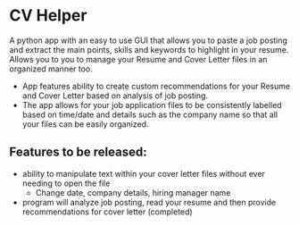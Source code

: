 # CV Helper
A python app with an easy to use GUI that allows you to paste a job posting and extract the main points, skills and keywords to highlight in your resume. Allows you to you to manage your Resume and Cover Letter files in an organized manner too. 

- App features ability to create custom recommendations for your Resume and Cover Letter based on analysis of job posting.
- The app allows for your job application files to be consistently labelled based on time/date and details such as the company name so that all your files can be easily organized.

## Features to be released:
- ability to manipulate text within your cover letter files without ever needing to open the file
  - Change date, company details, hiring manager name
- program will analyze job posting, read your resume and then provide recommendations for cover letter (completed)
